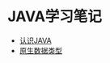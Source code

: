 JAVA学习笔记
=================
* [认识JAVA](https://github.com/sunnyandgood/JAVAStudyNotes/blob/master/1%E3%80%81%E8%AE%A4%E8%AF%86JAVA.md)
* [原生数据类型](https://github.com/sunnyandgood/JAVAStudyNotes/blob/master/2%E3%80%81%E5%8E%9F%E7%94%9F%E6%95%B0%E6%8D%AE%E7%B1%BB%E5%9E%8B.md)
